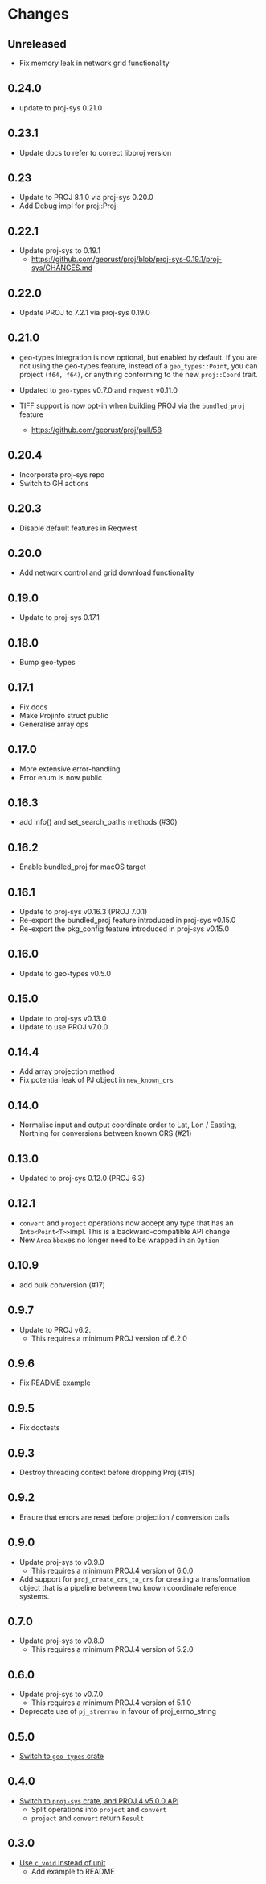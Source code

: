 # Changes

## Unreleased
- Fix memory leak in network grid functionality

## 0.24.0
- update to proj-sys 0.21.0

## 0.23.1
- Update docs to refer to correct libproj version

## 0.23

- Update to PROJ 8.1.0 via proj-sys 0.20.0
- Add Debug impl for proj::Proj

## 0.22.1

- Update proj-sys to 0.19.1
  - https://github.com/georust/proj/blob/proj-sys-0.19.1/proj-sys/CHANGES.md

## 0.22.0
- Update PROJ to 7.2.1 via proj-sys 0.19.0

## 0.21.0

- geo-types integration is now optional, but enabled by default.  If you are
  not using the geo-types feature, instead of a `geo_types::Point`, you can
  project `(f64, f64)`, or anything conforming to the new `proj::Coord` trait.

- Updated to `geo-types` v0.7.0 and `reqwest` v0.11.0

- TIFF support is now opt-in when building PROJ via the `bundled_proj` feature
    - <https://github.com/georust/proj/pull/58>

## 0.20.4
- Incorporate proj-sys repo
- Switch to GH actions

## 0.20.3
* Disable default features in Reqwest

## 0.20.0
* Add network control and grid download functionality

## 0.19.0
* Update to proj-sys 0.17.1

## 0.18.0
* Bump geo-types

## 0.17.1
* Fix docs
* Make Projinfo struct public
* Generalise array ops

## 0.17.0
* More extensive error-handling
* Error enum is now public

## 0.16.3
* add info() and set_search_paths methods (#30)

## 0.16.2
* Enable bundled_proj for macOS target

## 0.16.1
* Update to proj-sys v0.16.3 (PROJ 7.0.1)
* Re-export the bundled_proj feature introduced in proj-sys v0.15.0
* Re-export the pkg_config feature introduced in proj-sys v0.15.0

## 0.16.0
* Update to geo-types v0.5.0

## 0.15.0
* Update to proj-sys v0.13.0
* Update to use PROJ v7.0.0

## 0.14.4
* Add array projection method
* Fix potential leak of PJ object in `new_known_crs`

## 0.14.0
* Normalise input and output coordinate order to Lat, Lon / Easting, Northing for conversions between known CRS (#21)

## 0.13.0
* Updated to proj-sys 0.12.0 (PROJ 6.3)

## 0.12.1
- `convert` and `project` operations now accept any type that has an `Into<Point<T>>`impl. This is a backward-compatible API change
- New `Area` `bbox`es no longer need to be wrapped in an `Option`

## 0.10.9
* add bulk conversion (#17)

## 0.9.7
* Update to PROJ v6.2.
    * This requires a minimum PROJ version of 6.2.0

## 0.9.6
* Fix README example

## 0.9.5
* Fix doctests

## 0.9.3
* Destroy threading context before dropping Proj (#15)

## 0.9.2
* Ensure that errors are reset before projection / conversion calls

## 0.9.0
* Update proj-sys to v0.9.0
    * This requires a minimum PROJ.4 version of 6.0.0
* Add support for `proj_create_crs_to_crs` for creating a transformation object that is a pipeline between two known coordinate reference systems.

## 0.7.0
* Update proj-sys to v0.8.0
    * This requires a minimum PROJ.4 version of 5.2.0

## 0.6.0

* Update proj-sys to v0.7.0
    * This requires a minimum PROJ.4 version of 5.1.0
* Deprecate use of `pj_strerrno` in favour of proj_errno_string

## 0.5.0

* [Switch to `geo-types` crate](https://github.com/georust/rust-proj/pull/8)

## 0.4.0

* [Switch to `proj-sys` crate, and PROJ.4 v5.0.0 API](https://github.com/georust/rust-proj/pull/6)
    * Split operations into `project` and `convert`
    * `project` and `convert` return `Result`


## 0.3.0

* [Use `c_void` instead of unit](https://github.com/georust/rust-proj/pull/5)
    * Add example to README

